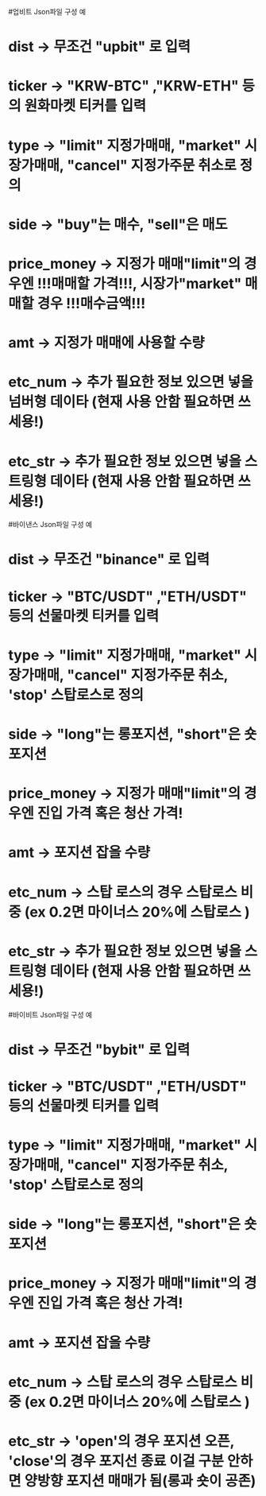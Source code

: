 #업비트 Json파일 구성 예

# dist -> 무조건 "upbit" 로 입력 
# ticker -> "KRW-BTC" ,"KRW-ETH" 등의 원화마켓 티커를 입력
# type -> "limit" 지정가매매, "market" 시장가매매, "cancel" 지정가주문 취소로 정의
# side -> "buy"는 매수, "sell"은 매도
# price_money -> 지정가 매매"limit"의 경우엔 !!!매매할 가격!!!, 시장가"market" 매매할 경우 !!!매수금액!!!
# amt -> 지정가 매매에 사용할 수량
# etc_num -> 추가 필요한 정보 있으면 넣을 넘버형 데이타 (현재 사용 안함 필요하면 쓰세용!) 
# etc_str -> 추가 필요한 정보 있으면 넣을 스트링형 데이타 (현재 사용 안함 필요하면 쓰세용!) 




#바이낸스 Json파일 구성 예

# dist -> 무조건 "binance" 로 입력 
# ticker -> "BTC/USDT" ,"ETH/USDT" 등의 선물마켓 티커를 입력 
# type -> "limit" 지정가매매, "market" 시장가매매, "cancel" 지정가주문 취소, 'stop' 스탑로스로 정의
# side -> "long"는 롱포지션, "short"은 숏포지션
# price_money -> 지정가 매매"limit"의 경우엔 진입 가격 혹은 청산 가격!
# amt -> 포지션 잡을 수량
# etc_num -> 스탑 로스의 경우 스탑로스 비중 (ex 0.2면 마이너스 20%에 스탑로스 )
# etc_str -> 추가 필요한 정보 있으면 넣을 스트링형 데이타 (현재 사용 안함 필요하면 쓰세용!) 


#바이비트 Json파일 구성 예

# dist -> 무조건 "bybit" 로 입력 
# ticker -> "BTC/USDT" ,"ETH/USDT" 등의 선물마켓 티커를 입력 
# type -> "limit" 지정가매매, "market" 시장가매매, "cancel" 지정가주문 취소, 'stop' 스탑로스로 정의
# side -> "long"는 롱포지션, "short"은 숏포지션
# price_money -> 지정가 매매"limit"의 경우엔 진입 가격 혹은 청산 가격!
# amt -> 포지션 잡을 수량
# etc_num -> 스탑 로스의 경우 스탑로스 비중 (ex 0.2면 마이너스 20%에 스탑로스 )
# etc_str -> 'open'의 경우 포지션 오픈, 'close'의 경우 포지선 종료 이걸 구분 안하면 양방향 포지션 매매가 됨(롱과 숏이 공존)